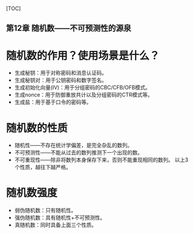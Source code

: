 [TOC]

第12章 随机数——不可预测性的源泉
---

# 随机数的作用？使用场景是什么？
* 生成秘钥：用于对称密码和消息认证码。
* 生成秘钥对：用于公钥密码和数字签名。
* 生成初始化向量(IV)：用于分组密码的CBC/CFB/OFB模式。
* 生成nonce：用于防御重放共计以及分组密码的CTR模式等。
* 生成盐：用于基于口令的密码等。


# 随机数的性质
* 随机性——不存在统计学偏差，是完全杂乱的数列。
* 不可预测性——不能从过去的数列推测下一个出现的数。
* 不可重现性——除非将数列本身保存下来，否则不能重现相同的数列。
以上3个性质，越往下越严格。

# 随机数强度
* 弱伪随机数：只有随机性。
* 强伪随机数：具有随机性+不可预测性。
* 真随机数：同时具备上面三个性质。
